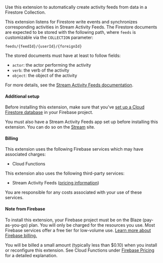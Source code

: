 Use this extension to automatically create activity feeds from data in a Firestore Collection.

This extension listens for Firestore write events and synchronizes corresponding activities in Stream Activity Feeds. The Firestore documents are expected to be stored with the following path, where `feeds` is customizable via the `COLLECTION` parameter:

```http
feeds/{feedId}/{userId}/{foreignId}
```

The stored documents must have at least to follow fields:

- `actor`: the actor performing the activity
- `verb`: the verb of the activity
- `object`: the object of the activity

For more details, see the [Stream Activity Feeds documentation](https://getstream.io/activity-feeds/docs/node/adding_activities).

#### Additional setup

Before installing this extension, make sure that you've [set up a Cloud Firestore database](https://firebase.google.com/docs/firestore/quickstart) in your Firebase project.

You must also have a Stream Activity Feeds app set up before installing this extension. You can do so on the [Stream](https://getstream.io/) site.

#### Billing

This extension uses the following Firebase services which may have associated charges:

- Cloud Functions

This extension also uses the following third-party services:

- Stream Activity Feeds ([pricing information](https://getstream.io/activity-feeds/pricing/))

You are responsible for any costs associated with your use of these services.

#### Note from Firebase

To install this extension, your Firebase project must be on the Blaze (pay-as-you-go) plan. You will only be charged for the resources you use. Most Firebase services offer a free tier for low-volume use. [Learn more about Firebase billing.](https://firebase.google.com/pricing)

You will be billed a small amount (typically less than $0.10) when you install or reconfigure this extension. See Cloud Functions under [Firebase Pricing](https://firebase.google.com/pricing) for a detailed explanation.
